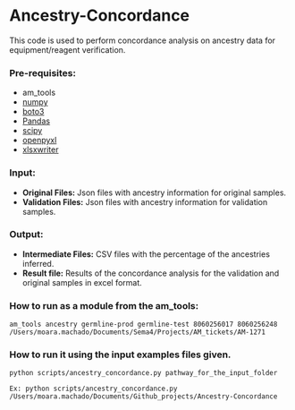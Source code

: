 # Ancestry-Concordance
This code is used to perform concordance analysis on ancestry data for equipment/reagent verification.

### Pre-requisites:
* am_tools
* [numpy](https://numpy.org/)
* [boto3](https://boto3.amazonaws.com/v1/documentation/api/latest/index.html)
* [Pandas](https://pandas.pydata.org/)
* [scipy](https://scipy.org/)
* [openpyxl](https://openpyxl.readthedocs.io/en/stable/)
* [xlsxwriter](https://xlsxwriter.readthedocs.io/)

### Input:
* **Original Files:** Json files with ancestry information for original samples.
* **Validation Files:** Json files with ancestry information for validation samples.

### Output:
* **Intermediate Files:** CSV files with the percentage of the ancestries inferred.
* **Result file:** Results of the concordance analysis for the validation and original samples in excel format.

### How to run as a module from the am_tools:
```
am_tools ancestry germline-prod germline-test 8060256017 8060256248 /Users/moara.machado/Documents/Sema4/Projects/AM_tickets/AM-1271

```

### How to run it using the input examples files given.
```
python scripts/ancestry_concordance.py pathway_for_the_input_folder

Ex: python scripts/ancestry_concordance.py /Users/moara.machado/Documents/Github_projects/Ancestry-Concordance
```
